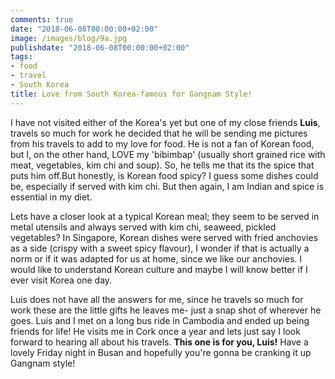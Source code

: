 ```yaml
---
comments: true
date: "2018-06-08T00:00:00+02:00"
image: /images/blog/9a.jpg
publishdate: "2018-06-08T00:00:00+02:00"
tags:
- food
- travel
- South Korea
title: Love from South Korea-famous for Gangnam Style!
---
```

I have not visited either of the Korea's yet but one of my close friends **Luis**, travels so much for work he decided that he will be sending me pictures from his travels to add to my love for food. He is not a fan of Korean food, but I, on the other hand, LOVE my 'bibimbap' (usually short grained rice with meat, vegetables, kim chi and soup). So, he tells me that its the spice that puts him off.But honestly, is Korean food spicy? I guess some dishes could be, especially if served with kim chi. But then again, I am Indian and spice is essential in my diet.

Lets have a closer look at a typical Korean meal; they seem to be served in metal utensils and always served with kim chi, seaweed, pickled vegetables? In Singapore, Korean dishes were served with fried anchovies as a side (crispy with a sweet spicy flavour), I wonder if that is actually a norm or if it was adapted for us at home, since we like our anchovies. I would like to understand Korean culture and maybe I will know better if I ever visit Korea one day. 

Luis does not have all the answers for me, since he travels so much for work these are the little gifts he leaves me- just a snap shot of wherever he goes. Luis and I met on a long bus ride in Cambodia and ended up being friends for life! He visits me in Cork once a year and lets just say I look forward to hearing all about his travels. **This one is for you, Luis!** Have a lovely Friday night in Busan and hopefully you're gonna be cranking it up Gangnam style! 